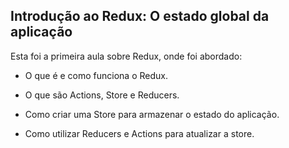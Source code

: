 ## Introdução ao Redux: O estado global da aplicação

Esta foi a primeira aula sobre Redux, onde foi abordado:

- O que é e como funciona o Redux.

- O que são Actions, Store e Reducers.

- Como criar uma Store para armazenar o estado do aplicação.

- Como utilizar Reducers e Actions para atualizar a store.
